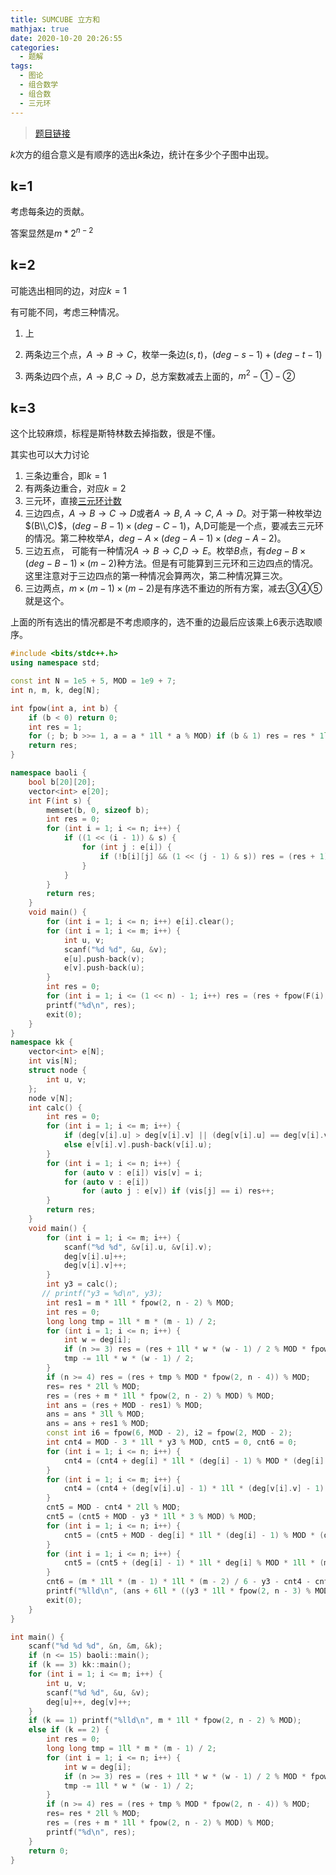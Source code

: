 ```yaml
---
title: SUMCUBE 立方和
mathjax: true
date: 2020-10-20 20:26:55
categories: 
  - 题解
tags: 
  - 图论
  - 组合数学
  - 组合数
  - 三元环
---
```



> [题目链接](https://s3.amazonaws.com/codechef-shared/download/translated/SEPT17/mandarin/SUMCUBE.pdf)



$k$次方的组合意义是有顺序的选出$k$条边，统计在多少个子图中出现。  


## k=1

考虑每条边的贡献。

答案显然是$m*2^{n-2}$



## k=2

可能选出相同的边，对应$k=1$  

有可能不同，考虑三种情况。  

1. 上

2. 两条边三个点，$A\rightarrow B\rightarrow C$，枚举一条边$(s,t)$，$(deg-s-1)+(deg-t-1)$  
3. 两条边四个点，$A\rightarrow B$,$C\rightarrow D$，总方案数减去上面的，$m^2-①-②$

## k=3

这个比较麻烦，标程是斯特林数去掉指数，很是不懂。

其实也可以大力讨论

1. 三条边重合，即$k=1$
2. 有两条边重合，对应$k=2$
3. 三元环，直接[三元环计数](https://widsnoy.top/archives/76/)
4. 三边四点，$A\rightarrow B\rightarrow C \rightarrow D$或者$A\rightarrow B$, $A\rightarrow C$, $A\rightarrow D$。对于第一种枚举边$(B\\,C)$，$(deg-B-1)\times (deg-C-1)$，A,D可能是一个点，要减去三元环的情况。第二种枚举$A$，$deg-A\times (deg-A-1)\times (deg-A-2)$。
5. 三边五点， 可能有一种情况$A\rightarrow B\rightarrow C$,$D\rightarrow E$。枚举$B$点，有$deg-B\times(deg-B-1)\times (m-2)$种方法。但是有可能算到三元环和三边四点的情况。这里注意对于三边四点的第一种情况会算两次，第二种情况算三次。
6. 三边两点，$m\times (m-1)\times (m-2)$是有序选不重边的所有方案，减去③④⑤就是这个。

上面的所有选出的情况都是不考虑顺序的，选不重的边最后应该乘上$6$表示选取顺序。



```cpp
#include <bits/stdc++.h>
using namespace std;

const int N = 1e5 + 5, MOD = 1e9 + 7;
int n, m, k, deg[N];

int fpow(int a, int b) {
    if (b < 0) return 0;
    int res = 1;
    for (; b; b >>= 1, a = a * 1ll * a % MOD) if (b & 1) res = res * 1ll * a % MOD;
    return res;
}

namespace baoli {
    bool b[20][20];
    vector<int> e[20];
    int F(int s) {
        memset(b, 0, sizeof b);
        int res = 0;
        for (int i = 1; i <= n; i++) {
            if ((1 << (i - 1)) & s) {
                for (int j : e[i]) {
                    if (!b[i][j] && (1 << (j - 1) & s)) res = (res + 1) % MOD, b[i][j] = b[j][i] = 1;
                }
            }
        }
        return res;
    }
    void main() {
        for (int i = 1; i <= n; i++) e[i].clear();
        for (int i = 1; i <= m; i++) {
            int u, v;
            scanf("%d %d", &u, &v);
            e[u].push-back(v);
            e[v].push-back(u);
        }
        int res = 0;
        for (int i = 1; i <= (1 << n) - 1; i++) res = (res + fpow(F(i), k)) % MOD;
        printf("%d\n", res);
        exit(0);
    }
}
namespace kk {
    vector<int> e[N];
    int vis[N];
    struct node {
        int u, v;
    };
    node v[N];
    int calc() {
        int res = 0;
        for (int i = 1; i <= m; i++) {
            if (deg[v[i].u] > deg[v[i].v] || (deg[v[i].u] == deg[v[i].v] && v[i].u < v[i].v)) e[v[i].u].push-back(v[i].v);
            else e[v[i].v].push-back(v[i].u);
        }
        for (int i = 1; i <= n; i++) {
            for (auto v : e[i]) vis[v] = i;
            for (auto v : e[i])
                for (auto j : e[v]) if (vis[j] == i) res++;
        }
        return res;
    }
    void main() {
        for (int i = 1; i <= m; i++) {
            scanf("%d %d", &v[i].u, &v[i].v);
            deg[v[i].u]++;
            deg[v[i].v]++;
        }
        int y3 = calc();
       // printf("y3 = %d\n", y3);
        int res1 = m * 1ll * fpow(2, n - 2) % MOD;
        int res = 0;
        long long tmp = 1ll * m * (m - 1) / 2;
        for (int i = 1; i <= n; i++) {
            int w = deg[i];
            if (n >= 3) res = (res + 1ll * w * (w - 1) / 2 % MOD * fpow(2, n - 3)) % MOD;
            tmp -= 1ll * w * (w - 1) / 2;
        }
        if (n >= 4) res = (res + tmp % MOD * fpow(2, n - 4)) % MOD;
        res= res * 2ll % MOD;
        res = (res + m * 1ll * fpow(2, n - 2) % MOD) % MOD;
        int ans = (res + MOD - res1) % MOD;
        ans = ans * 3ll % MOD;
        ans = ans + res1 % MOD;
        const int i6 = fpow(6, MOD - 2), i2 = fpow(2, MOD - 2);
        int cnt4 = MOD - 3 * 1ll * y3 % MOD, cnt5 = 0, cnt6 = 0;
        for (int i = 1; i <= n; i++) {
            cnt4 = (cnt4 + deg[i] * 1ll * (deg[i] - 1) % MOD * (deg[i] - 2) % MOD * 1ll * i6 % MOD) % MOD;
        }
        for (int i = 1; i <= m; i++) {
            cnt4 = (cnt4 + (deg[v[i].u] - 1) * 1ll * (deg[v[i].v] - 1) % MOD);
        }
        cnt5 = MOD - cnt4 * 2ll % MOD;
        cnt5 = (cnt5 + MOD - y3 * 1ll * 3 % MOD) % MOD;
        for (int i = 1; i <= n; i++) {
            cnt5 = (cnt5 + MOD - deg[i] * 1ll * (deg[i] - 1) % MOD * (deg[i] - 2) % MOD * 1ll * i6 % MOD) % MOD;
        }
        for (int i = 1; i <= n; i++) {
            cnt5 = (cnt5 + (deg[i] - 1) * 1ll * deg[i] % MOD * 1ll * (m - 2) % MOD * i2 % MOD) % MOD;
        }
        cnt6 = (m * 1ll * (m - 1) * 1ll * (m - 2) / 6 - y3 - cnt4 - cnt5) % MOD;
        printf("%lld\n", (ans + 6ll * ((y3 * 1ll * fpow(2, n - 3) % MOD + cnt4 * 1ll * fpow(2, n - 4) % MOD + cnt5 * 1ll * fpow(2, n - 5) % MOD + cnt6 * 1ll * fpow(2, n - 6) % MOD) % MOD) % MOD) % MOD);
        exit(0);
    }
}

int main() {
    scanf("%d %d %d", &n, &m, &k);
    if (n <= 15) baoli::main();
    if (k == 3) kk::main();
    for (int i = 1; i <= m; i++) {
        int u, v;
        scanf("%d %d", &u, &v);
        deg[u]++, deg[v]++;
    }
    if (k == 1) printf("%lld\n", m * 1ll * fpow(2, n - 2) % MOD);
    else if (k == 2) {
        int res = 0;
        long long tmp = 1ll * m * (m - 1) / 2;
        for (int i = 1; i <= n; i++) {
            int w = deg[i];
            if (n >= 3) res = (res + 1ll * w * (w - 1) / 2 % MOD * fpow(2, n - 3)) % MOD;
            tmp -= 1ll * w * (w - 1) / 2;
        }
        if (n >= 4) res = (res + tmp % MOD * fpow(2, n - 4)) % MOD;
        res= res * 2ll % MOD;
        res = (res + m * 1ll * fpow(2, n - 2) % MOD) % MOD;
        printf("%d\n", res);
    }
    return 0;
}
```

